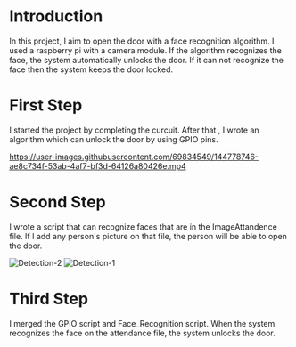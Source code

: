 # Introduction

In this project, I aim to open the door with a face recognition algorithm. I used a raspberry pi with a camera module. If the algorithm recognizes the face, the system automatically unlocks the door. If it can not recognize the face then the system keeps the door locked.

#  First Step

I started the project by completing the curcuit. After that , I wrote an algorithm which can unlock the door by using GPIO pins.

https://user-images.githubusercontent.com/69834549/144778746-ae8c734f-53ab-4af7-bf3d-64126a80426e.mp4

# Second Step

I wrote a script that can recognize faces that are in the ImageAttandence file. If I add any person's picture on that file, the person will be able to open the door.

![Detection-2](https://user-images.githubusercontent.com/69834549/144782726-c2eff5fc-ec34-47f4-9958-48f8fb08e27b.png)
![Detection-1](https://user-images.githubusercontent.com/69834549/144782730-51d0d9cb-19c7-4e4d-baee-f4c6ac89d520.png)

# Third Step

I merged the GPIO script and Face_Recognition script. When the system recognizes the face on the attendance file, the system unlocks the door.
